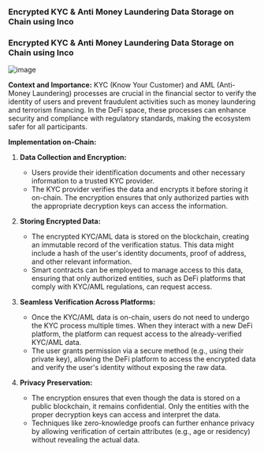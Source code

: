 ### Encrypted KYC & Anti Money Laundering Data Storage on Chain using Inco
### Encrypted KYC & Anti Money Laundering Data Storage on Chain using Inco

![image](https://github.com/user-attachments/assets/b8fa880b-1e13-433c-9fd0-8a3234ab71fa)

**Context and Importance:**
KYC (Know Your Customer) and AML (Anti-Money Laundering) processes are crucial in the financial sector to verify the identity of users and prevent fraudulent activities such as money laundering and terrorism financing. In the DeFi space, these processes can enhance security and compliance with regulatory standards, making the ecosystem safer for all participants.

**Implementation on-Chain:**
1. **Data Collection and Encryption:**
   - Users provide their identification documents and other necessary information to a trusted KYC provider.
   - The KYC provider verifies the data and encrypts it before storing it on-chain. The encryption ensures that only authorized parties with the appropriate decryption keys can access the information.
   
2. **Storing Encrypted Data:**
   - The encrypted KYC/AML data is stored on the blockchain, creating an immutable record of the verification status. This data might include a hash of the user's identity documents, proof of address, and other relevant information.
   - Smart contracts can be employed to manage access to this data, ensuring that only authorized entities, such as DeFi platforms that comply with KYC/AML regulations, can request access.

3. **Seamless Verification Across Platforms:**
   - Once the KYC/AML data is on-chain, users do not need to undergo the KYC process multiple times. When they interact with a new DeFi platform, the platform can request access to the already-verified KYC/AML data.
   - The user grants permission via a secure method (e.g., using their private key), allowing the DeFi platform to access the encrypted data and verify the user's identity without exposing the raw data.

4. **Privacy Preservation:**
   - The encryption ensures that even though the data is stored on a public blockchain, it remains confidential. Only the entities with the proper decryption keys can access and interpret the data.
   - Techniques like zero-knowledge proofs can further enhance privacy by allowing verification of certain attributes (e.g., age or residency) without revealing the actual data.
